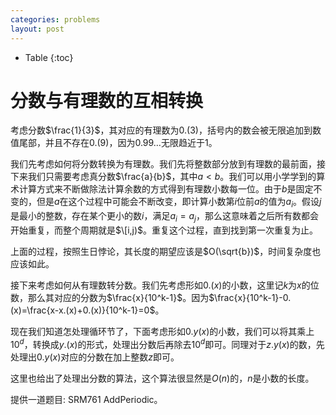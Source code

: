 ```yaml
---
categories: problems
layout: post
---
```


- Table
{:toc}

# 分数与有理数的互相转换

考虑分数$\frac{1}{3}$，其对应的有理数为$0.(3)$，括号内的数会被无限追加到数值尾部，并且不存在$0.(9)$，因为$0.99\ldots$无限趋近于$1$。

我们先考虑如何将分数转换为有理数。我们先将整数部分放到有理数的最前面，接下来我们只需要考虑真分数$\frac{a}{b}$，其中$a<b$。我们可以用小学学到的算术计算方式来不断做除法计算余数的方式得到有理数小数每一位。由于$b$是固定不变的，但是$a$在这个过程中可能会不断改变，即计算小数第$i$位前$a$的值为$a_i$。假设$j$是最小的整数，存在某个更小的数$i$，满足$a_i=a_j$，那么这意味着之后所有数都会开始重复，而整个周期就是$\[i,j)$。重复这个过程，直到找到第一次重复为止。

上面的过程，按照生日悖论，其长度的期望应该是$O(\sqrt{b})$，时间复杂度也应该如此。

接下来考虑如何从有理数转分数。我们先考虑形如$0.(x)$的小数，这里记$k$为$x$的位数，那么其对应的分数为$\frac{x}{10^k-1}$。因为$\frac{x}{10^k-1}-0.(x)=\frac{x-x.(x)+0.(x)}{10^k-1}=0$。

现在我们知道怎处理循环节了，下面考虑形如$0.y(x)$的小数，我们可以将其乘上$10^d$，转换成$y.(x)$的形式，处理出分数后再除去$10^d$即可。同理对于$z.y(x)$的数，先处理出$0.y(x)$对应的分数在加上整数$z$即可。

这里也给出了处理出分数的算法，这个算法很显然是$O(n)$的，$n$是小数的长度。

提供一道题目: SRM761 AddPeriodic。